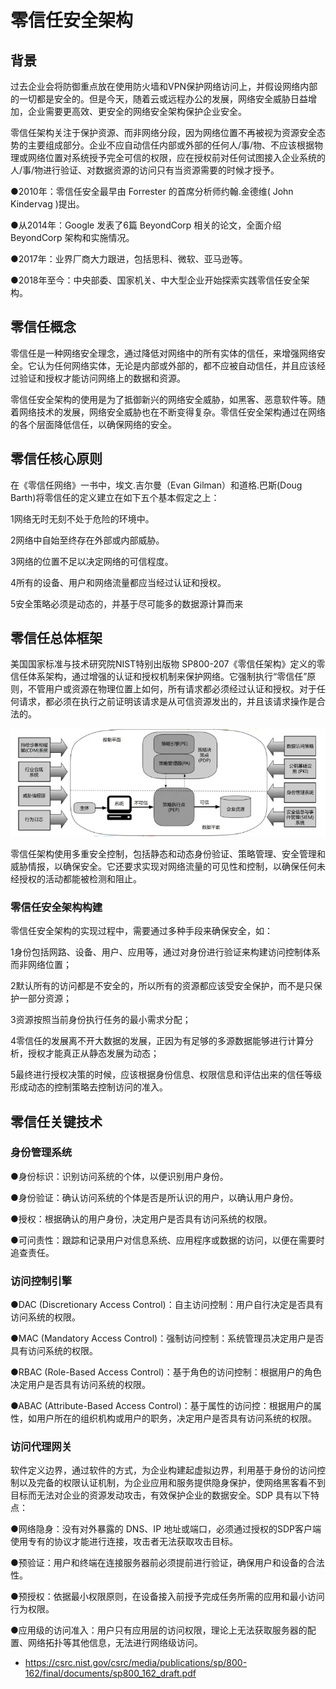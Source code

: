 # 零信任安全架构

## 背景 

过去企业会将防御重点放在使用防火墙和VPN保护网络访问上，并假设网络内部的一切都是安全的。但是今天，随着云或远程办公的发展，网络安全威胁日益增加，企业需要更高效、更安全的网络安全架构保护企业安全。

零信任架构关注于保护资源、而非网络分段，因为网络位置不再被视为资源安全态势的主要组成部分。企业不应自动信任内部或外部的任何人/事/物、不应该根据物理或网络位置对系统授予完全可信的权限，应在授权前对任何试图接入企业系统的人/事/物进行验证、对数据资源的访问只有当资源需要的时候才授予。

●2010年：零信任安全最早由 Forrester 的首席分析师约翰.金德维( John Kindervag )提出。

●从2014年：Google 发表了6篇 BeyondCorp 相关的论文，全面介绍 BeyondCorp 架构和实施情况。

●2017年：业界厂商大力跟进，包括思科、微软、亚马逊等。

●2018年至今：中央部委、国家机关、中大型企业开始探索实践零信任安全架构。

## 零信任概念 

零信任是一种网络安全理念，通过降低对网络中的所有实体的信任，来增强网络安全。它认为任何网络实体，无论是内部或外部的，都不应被自动信任，并且应该经过验证和授权才能访问网络上的数据和资源。

零信任安全架构的使用是为了抵御新兴的网络安全威胁，如黑客、恶意软件等。随着网络技术的发展，网络安全威胁也在不断变得复杂。零信任安全架构通过在网络的各个层面降低信任，以确保网络的安全。

## 零信任核心原则 

在《零信任网络》一书中，埃文.吉尔曼（Evan Gilman）和道格.巴斯(Doug Barth)将零信任的定义建立在如下五个基本假定之上：

1网络无时无刻不处于危险的环境中。

2网络中自始至终存在外部或内部威胁。

3网络的位置不足以决定网络的可信程度。

4所有的设备、用户和网络流量都应当经过认证和授权。

5安全策略必须是动态的，并基于尽可能多的数据源计算而来

## 零信任总体框架 

美国国家标准与技术研究院NIST特别出版物 SP800-207《零信任架构》定义的零信任体系架构，通过增强的认证和授权机制来保护网络。它强制执行“零信任”原则，不管用户或资源在物理位置上如何，所有请求都必须经过认证和授权。对于任何请求，都必须在执行之前证明该请求是从可信资源发出的，并且该请求操作是合法的。

![](zero-trust-security-architecture/1675331897467-fa6de63b-dfca-4d8f-b539-2777d5e9fdcb.webp)



零信任架构使用多重安全控制，包括静态和动态身份验证、策略管理、安全管理和威胁情报，以确保安全。它还要求实现对网络流量的可见性和控制，以确保任何未经授权的活动都能被检测和阻止。

### 零信任安全架构构建 

零信任安全架构的实现过程中，需要通过多种手段来确保安全，如：

1身份包括网路、设备、用户、应用等，通过对身份进行验证来构建访问控制体系而非网络位置；

2默认所有的访问都是不安全的，所以所有的资源都应该受安全保护，而不是只保护一部分资源；

3资源按照当前身份执行任务的最小需求分配；

4零信任的发展离不开大数据的发展，正因为有足够的多源数据能够进行计算分析，授权才能真正从静态发展为动态；

5最终进行授权决策的时候，应该根据身份信息、权限信息和评估出来的信任等级形成动态的控制策略去控制访问的准入。

## 零信任关键技术 

### 身份管理系统 

●身份标识：识别访问系统的个体，以便识别用户身份。

●身份验证：确认访问系统的个体是否是所认识的用户，以确认用户身份。

●授权：根据确认的用户身份，决定用户是否具有访问系统的权限。

●可问责性：跟踪和记录用户对信息系统、应用程序或数据的访问，以便在需要时追查责任。

### 访问控制引擎 

●DAC (Discretionary Access Control)：自主访问控制：用户自行决定是否具有访问系统的权限。

●MAC (Mandatory Access Control)：强制访问控制：系统管理员决定用户是否具有访问系统的权限。

●RBAC (Role-Based Access Control)：基于角色的访问控制：根据用户的角色决定用户是否具有访问系统的权限。

●ABAC (Attribute-Based Access Control)：基于属性的访问控：根据用户的属性，如用户所在的组织机构或用户的职务，决定用户是否具有访问系统的权限。

### 访问代理网关 

软件定义边界，通过软件的方式，为企业构建起虚拟边界，利用基于身份的访问控制以及完备的权限认证机制，为企业应用和服务提供隐身保护，使网络黑客看不到目标而无法对企业的资源发动攻击，有效保护企业的数据安全。SDP 具有以下特点：

●网络隐身：没有对外暴露的 DNS、IP 地址或端口，必须通过授权的SDP客户端使用专有的协议才能进行连接，攻击者无法获取攻击目标。

●预验证：用户和终端在连接服务器前必须提前进行验证，确保用户和设备的合法性。

●预授权：依据最小权限原则，在设备接入前授予完成任务所需的应用和最小访问行为权限。

●应用级的访问准入：用户只有应用层的访问权限，理论上无法获取服务器的配置、网络拓扑等其他信息，无法进行网络级访问。

- https://csrc.nist.gov/csrc/media/publications/sp/800-162/final/documents/sp800_162_draft.pdf

